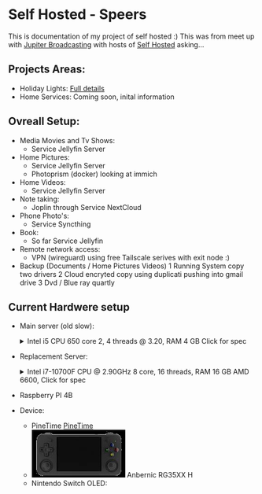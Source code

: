 # Self Hosted - Speers
This is documentation of my project of self hosted :) This was from meet up with [Jupiter Broadcasting](https://www.jupiterbroadcasting.com/) with hosts of [Self Hosted](https://www.jupiterbroadcasting.com/show/self-hosted/) asking... 


## Projects Areas:

- Holiday Lights: [Full details](./holidaylights/readme.md)
- Home Services: Coming soon, inital information
    
## Ovreall Setup:
  - Media Movies and Tv Shows:
    - Service Jellyfin Server
  - Home Pictures:
    - Service Jellyfin Server 
    - Photoprism (docker) looking at immich
  - Home Videos:
    - Service Jellyfin Server
  - Note taking:
    - Joplin through Service NextCloud
  - Phone Photo's:
    -  Service Syncthing
  - Book:
    - So far Service Jellyfin
  - Remote network access:
    - VPN (wireguard) using free Tailscale serives with exit node :) 
  - Backup (Documents / Home Pictures Videos)
    1 Running System copy two drivers
    2 Cloud encryted copy using duplicati pushing into gmail drive
    3 Dvd / Blue ray quartly 



## Current Hardwere setup

- Main server (old slow):
  <details>
    <summary>Intel i5 CPU 650 core 2, 4 threads @ 3.20, RAM 4 GB Click for spec</summary>
      | Type | Value|
      | --- | --- |
      |Processor|Intel(R) Core(TM) i5 CPU 650  @ 3.20GHz|
      |Processor Cores| 2 cores, 4 threads| 
      |Memory|4 GB| 
      |Operating System|Ubuntu 24.04.1 LTS Mate|
      |OpenGL Renderer| |
      |Storage| Samsung SSD 840 - 20 GB|
      || SAMSUNG HD153WI SATA - 1 TB
      || Hitachi HDE72101 HDD SATA 1.5 TB| 
  </details>


- Replacement Server:
  <details>
    <summary>Intel i7-10700F CPU @ 2.90GHz 8 core, 16 threads, RAM 16 GB AMD 6600,  Click for spec</summary>
    | Type | Value|
    | --- | --- |
    |Processor|Intel(R) Core(TM) i7-10700F CPU @ 2.90GHz|
    |Processor Cores| 8 cores, 16 threads| 
    |Memory|16 GB| 
    |Operating System|Ubuntu 24.04.1 LTS Mate|
    |OpenGL Renderer| AMD Radeon RX 6600|
    |Storage| SSD 500 GB|
  </details>

- Raspberry PI 4B
- Device:
  - PineTime [PineTime](https://wiki.pine64.org/wiki/PineTime)
  -  [![Anbernic RG35XX H](./handheld/rg35xxj-icon.jpeg)](./handheld/anbernicrg35xxh.md) Anbernic RG35XX H
  - Nintendo Switch OLED:
  